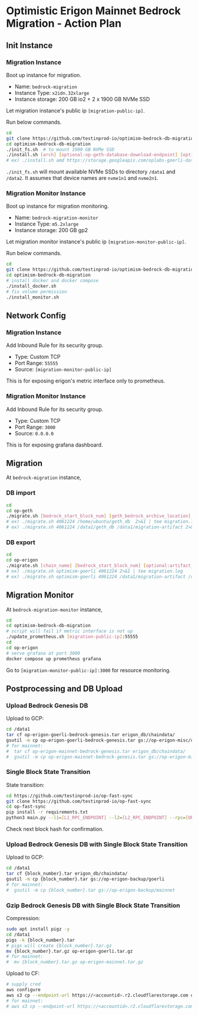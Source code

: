 #  Optimistic Erigon Mainnet Bedrock Migration - Action Plan

## Init Instance

### Migration Instance

Boot up instance for migration.
- Name: `bedrock-migration`
- Instance Type: `x2idn.32xlarge`
- Instance storage: 200 GB io2 + 2 x 1900 GB NVMe SSD

Let migration instance's public ip `[migration-public-ip]`.

Run below commands.
```sh
cd
git clone https://github.com/testinprod-io/optimism-bedrock-db-migration
cd optimism-bedrock-db-migration
./init_fs.sh  # to mount 1900 GB NVMe SSD
./install.sh [arch] [optional:op-geth-database-download-endpoint] [optional:data-dir]
# ex) ./install.sh amd https://storage.googleapis.com/oplabs-goerli-data/goerli-bedrock.tar /data1
```

`./init_fs.sh` will mount available NVMe SSDs to directory `/data1` and `/data2`. It assumes that device names are `nvme1n1` and `nvme2n1`.

### Migration Monitor Instance

Boot up instance for migration monitoring.
- Name: `bedrock-migration-monitor`
- Instance Type: `m5.2xlarge`
- Instance storage: 200 GB gp2

Let migration monitor instance's public ip `[migration-monitor-public-ip]`.

Run below commands.
```sh
cd
git clone https://github.com/testinprod-io/optimism-bedrock-db-migration
cd optimism-bedrock-db-migration
# install docker and docker compose
./install_docker.sh
# fix volume permission
./install_monitor.sh
```

## Network Config

### Migration Instance

Add Inbound Rule for its security group.
- Type: Custom TCP
- Port Range: `55555`
- Source: `[migration-monitor-public-ip]`

This is for exposing erigon's metric interface only to prometheus.

### Migration Monitor Instance

Add Inbound Rule for its security group.
- Type: Custom TCP
- Port Range: `3000`
- Source: `0.0.0.0`

This is for exposing grafana dashboard.

## Migration

At `bedrock-migration` instance,

### DB import

```sh
cd
cd op-geth
./migrate.sh [bedrock_start_block_num] [geth_bedrock_archive_location] [optional:artifact_path] 2>&1 | tee migration.log
# ex) ./migrate.sh 4061224 /home/ubuntu/geth_db  2>&1 | tee migration.log
# ex) ./migrate.sh 4061224 /data1/geth_db /data1/migration-artifact 2>&1 | tee migration.log
```

### DB export

```sh
cd
cd op-erigon
./migrate.sh [chain_name] [bedrock_start_block_num] [optional:artifact_path] [optional:erigon_db_path] 2>&1 | tee migration.log
# ex) ./migrate.sh optimism-goerli 4061224 2>&1 | tee migration.log
# ex) ./migrate.sh optimism-goerli 4061224 /data1/migration-artifact /data2/erigon_db
```

## Migration Monitor

At `bedrock-migration-monitor` instance,

```sh
cd
cd optimism-bedrock-db-migration
# script will fail if metric interface is not up 
./update_prometheus.sh [migration-public-ip]:55555
cd 
cd op-erigon
# serve grafana at port 3000
docker compose up prometheus grafana
```

Go to `[migration-monitor-public-ip]:3000` for resource monitoring.

## Postprocessing and DB Upload

### Upload Bedrock Genesis DB

Upload to GCP:

```sh
cd /data1
tar cf op-erigon-goerli-bedrock-genesis.tar erigon_db/chaindata/
gsutil -m cp op-erigon-goerli-bedrock-genesis.tar gs://op-erigon-misc/op-erigon-mainnet-goerli-genesis.tar
# for mainnet:
#  tar cf op-erigon-mainnet-bedrock-genesis.tar erigon_db/chaindata/
#  gsutil -m cp op-erigon-mainnet-bedrock-genesis.tar gs://op-erigon-misc/op-erigon-mainnet-bedrock-genesis.tar
```

### Single Block State Transition

State transition:

```sh
cd https://github.com/testinprod-io/op-fast-sync
git clone https://github.com/testinprod-io/op-fast-sync
cd op-fast-sync
pip install -r requirements.txt
python3 main.py --l1=[L1_RPC_ENDPOINT] --l2=[L2_RPC_ENDPOINT] --rpc=[OP_ERIGON_RPC_ENDPOINT] --engine=[OP_ERIGON_ENGINE_ENDPOINT] --jwt-secret=[OP_ERIGON_JWT_SECRET_PATH]
```

Check next block hash for confirmation.

### Upload Bedrock Genesis DB with Single Block State Transition

Upload to GCP:

```sh
cd /data1
tar cf {block_number}.tar erigon_db/chaindata/
gsutil -m cp {block_number}.tar gs://op-erigon-backup/goerli
# for mainnet:
#  gsutil -m cp {block_number}.tar gs://op-erigon-backup/mainnet
```

### Gzip Bedrock Genesis DB with Single Block State Transition

Compression:

```sh
sudo apt install pigz -y
cd /data1
pigs -k {block_number}.tar
# pigs will create {block_number}.tar.gz
mv {block_number}.tar.gz op-erigon-goerli.tar.gz
# for mainnet:
#  mv {block_number}.tar.gz op-erigon-mainnet.tar.gz
```

Upload to CF:

```sh
# supply cred
aws configure
aws s3 cp --endpoint-url https://<accountid>.r2.cloudflarestorage.com op-erigon-goerli.tar.gz s3://op-erigon-data/op-erigon-goerli.tar.gz
# for mainnet:
# aws s3 cp --endpoint-url https://<accountid>.r2.cloudflarestorage.com op-erigon-mainnet.tar.gz s3://op-erigon-data/op-erigon-mainnet.tar.gz
```

